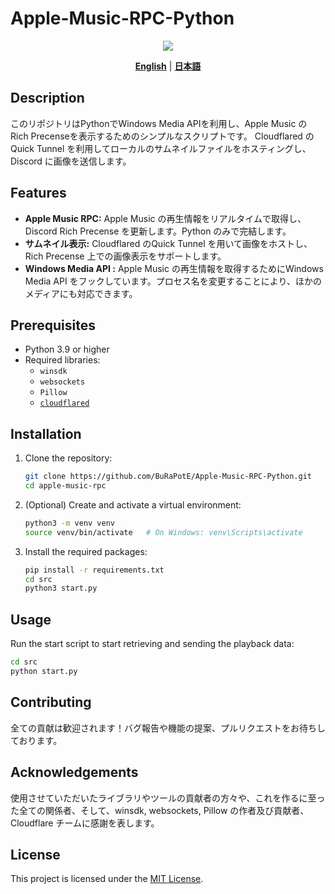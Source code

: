 # Apple-Music-RPC-Python

<div align="center">
  <img src=https://github.com/user-attachments/assets/811958ff-b480-48e0-86c1-7c49ad606982>
</div>

<p align="center">
  <a href="./README.md"><strong>English</strong></a> | 
  <a href="./README_ja.md"><strong>日本語</strong></a>
</p>

## Description

このリポジトリはPythonでWindows Media APIを利用し、Apple Music の Rich Precenseを表示するためのシンプルなスクリプトです。
Cloudflared のQuick Tunnel を利用してローカルのサムネイルファイルをホスティングし、Discord に画像を送信します。

## Features

- **Apple Music RPC:** Apple Music の再生情報をリアルタイムで取得し、Discord Rich Precense を更新します。Python のみで完結します。
- **サムネイル表示:** Cloudflared のQuick Tunnel を用いて画像をホストし、Rich Precense 上での画像表示をサポートします。
- **Windows Media API :** Apple Music の再生情報を取得するためにWindows Media API をフックしています。プロセス名を変更することにより、ほかのメディアにも対応できます。

## Prerequisites

- Python 3.9 or higher
- Required libraries:
  - `winsdk`
  - `websockets`
  - `Pillow`
  - [`cloudflared`](https://developers.cloudflare.com/cloudflare-one/connections/connect-networks/downloads/)

## Installation

1. Clone the repository:
    ```bash
    git clone https://github.com/BuRaPotE/Apple-Music-RPC-Python.git
    cd apple-music-rpc
    ```

2. (Optional) Create and activate a virtual environment:
    ```bash
    python3 -m venv venv
    source venv/bin/activate   # On Windows: venv\Scripts\activate
    ```

3. Install the required packages:
    ```bash
    pip install -r requirements.txt
    cd src
    python3 start.py
    ```

## Usage

Run the start script to start retrieving and sending the playback data:
```bash
cd src
python start.py
```

## Contributing
全ての貢献は歓迎されます！バグ報告や機能の提案、プルリクエストをお待ちしております。

## Acknowledgements
使用させていただいたライブラリやツールの貢献者の方々や、これを作るに至った全ての関係者、そして、winsdk, websockets, Pillow の作者及び貢献者、Cloudflare チームに感謝を表します。

## License

This project is licensed under the [MIT License](./LICENSE).
